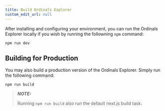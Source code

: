 ```yaml
---
title: Build Ordinals Explorer
custom_edit_url: null
---
```


After installing and configuring your environment, you can run the Ordinals Explorer locally if you wish by running the followning `npm` command:

`npm run dev`

## Building for Production

You may also build a production version of the Ordinals Explorer. Simply run the following command:

`npm run build`

> **_NOTE:_**
>
> Running `npm run build` also run the default next.js build task.
